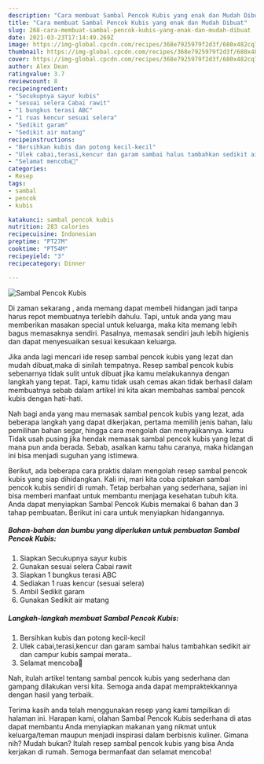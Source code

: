 ```yaml
---
description: "Cara membuat Sambal Pencok Kubis yang enak dan Mudah Dibuat"
title: "Cara membuat Sambal Pencok Kubis yang enak dan Mudah Dibuat"
slug: 268-cara-membuat-sambal-pencok-kubis-yang-enak-dan-mudah-dibuat
date: 2021-03-23T17:14:49.269Z
image: https://img-global.cpcdn.com/recipes/368e7925979f2d3f/680x482cq70/sambal-pencok-kubis-foto-resep-utama.jpg
thumbnail: https://img-global.cpcdn.com/recipes/368e7925979f2d3f/680x482cq70/sambal-pencok-kubis-foto-resep-utama.jpg
cover: https://img-global.cpcdn.com/recipes/368e7925979f2d3f/680x482cq70/sambal-pencok-kubis-foto-resep-utama.jpg
author: Alex Dean
ratingvalue: 3.7
reviewcount: 8
recipeingredient:
- "Secukupnya sayur kubis"
- "sesuai selera Cabai rawit"
- "1 bungkus terasi ABC"
- "1 ruas kencur sesuai selera"
- "Sedikit garam"
- "Sedikit air matang"
recipeinstructions:
- "Bersihkan kubis dan potong kecil-kecil"
- "Ulek cabai,terasi,kencur dan garam sambai halus tambahkan sedikit air dan campur kubis sampai merata.."
- "Selamat mencoba🤗"
categories:
- Resep
tags:
- sambal
- pencok
- kubis

katakunci: sambal pencok kubis 
nutrition: 283 calories
recipecuisine: Indonesian
preptime: "PT27M"
cooktime: "PT54M"
recipeyield: "3"
recipecategory: Dinner

---
```



![Sambal Pencok Kubis](https://img-global.cpcdn.com/recipes/368e7925979f2d3f/680x482cq70/sambal-pencok-kubis-foto-resep-utama.jpg)

Di zaman  sekarang , anda memang dapat membeli hidangan jadi tanpa harus repot membuatnya terlebih dahulu. Tapi, untuk anda yang mau memberikan masakan special untuk keluarga, maka kita memang lebih bagus memasaknya sendiri. Pasalnya, memasak sendiri jauh lebih higienis dan dapat menyesuaikan sesuai kesukaan keluarga.

Jika anda lagi mencari ide resep sambal pencok kubis yang lezat dan mudah dibuat,maka di sinilah tempatnya. Resep sambal pencok kubis  sebenarnya tidak sulit untuk dibuat jika kamu melakukannya dengan langkah yang tepat. Tapi, kamu tidak usah cemas akan tidak berhasil dalam membuatnya 
sebab dalam artikel ini kita akan membahas sambal pencok kubis dengan hati-hati.  



Nah bagi anda yang mau memasak sambal pencok kubis yang lezat, ada beberapa langkah yang dapat dikerjakan, pertama memilih jenis bahan, lalu pemilihan bahan segar, hingga cara mengolah dan menyajikannya. kamu Tidak usah pusing jika hendak memasak sambal pencok kubis yang lezat di mana pun anda berada. Sebab, asalkan kamu  tahu caranya, maka hidangan ini bisa menjadi suguhan yang istimewa.

Berikut, ada beberapa cara praktis  dalam mengolah resep sambal pencok kubis yang siap dihidangkan. Kali ini, mari kita coba ciptakan sambal pencok kubis sendiri di rumah. Tetap berbahan yang sederhana, sajian ini bisa memberi manfaat untuk membantu menjaga kesehatan tubuh kita. Anda dapat menyiapkan Sambal Pencok Kubis memakai 6 bahan dan 3 tahap pembuatan. Berikut ini cara untuk menyiapkan hidangannya.

<!--inarticleads1-->

##### Bahan-bahan dan bumbu yang diperlukan untuk pembuatan Sambal Pencok Kubis:

1. Siapkan Secukupnya sayur kubis
1. Gunakan sesuai selera Cabai rawit
1. Siapkan 1 bungkus terasi ABC
1. Sediakan 1 ruas kencur (sesuai selera)
1. Ambil Sedikit garam
1. Gunakan Sedikit air matang




<!--inarticleads2-->

##### Langkah-langkah membuat Sambal Pencok Kubis:

1. Bersihkan kubis dan potong kecil-kecil
1. Ulek cabai,terasi,kencur dan garam sambai halus tambahkan sedikit air dan campur kubis sampai merata..
1. Selamat mencoba🤗




Nah, itulah artikel tentang  sambal pencok kubis  yang sederhana dan gampang dilakukan versi kita. Semoga anda dapat mempraktekkannya dengan hasil yang terbaik. 

Terima kasih anda telah menggunakan resep yang kami tampilkan di halaman ini. Harapan kami, olahan  Sambal Pencok Kubis sederhana di atas dapat membantu Anda menyiapkan makanan yang nikmat untuk keluarga/teman maupun menjadi inspirasi dalam berbisnis kuliner. Gimana nih? Mudah bukan? Itulah resep sambal pencok kubis yang bisa Anda kerjakan di rumah. Semoga bermanfaat dan selamat mencoba!

